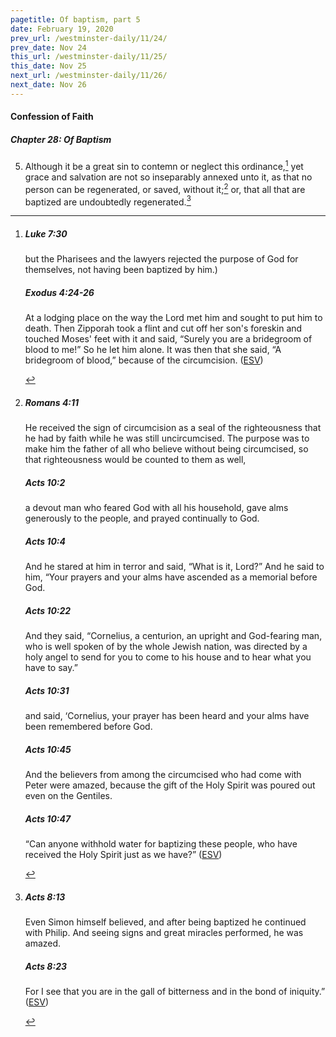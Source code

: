 ```yaml
---
pagetitle: Of baptism, part 5
date: February 19, 2020
prev_url: /westminster-daily/11/24/
prev_date: Nov 24
this_url: /westminster-daily/11/25/
this_date: Nov 25
next_url: /westminster-daily/11/26/
next_date: Nov 26
---
```


#### Confession of Faith

##### Chapter 28: Of Baptism

5. Although it be a great sin to contemn or neglect this ordinance,[^fnref:wcf1] yet grace and salvation are not so inseparably annexed unto it, as that no person can be regenerated, or saved, without it;[^fnref:wcf2] or, that all that are baptized are undoubtedly regenerated.[^fnref:wcf3]

[^fnref:wcf1]: <div class="esv"><h5>Luke 7:30</h5> <div class="esv-text"><p id="p42007030.01-1">but the Pharisees and the lawyers rejected the purpose of God for themselves, not having been baptized by him.)</p> </div><h5>Exodus 4:24-26</h5> <div class="esv-text"><p id="p02004024.01-2">At a lodging place on the way the <span class="small-caps">Lord</span> met him and sought to put him to death. Then Zipporah took a flint and cut off her son's foreskin and touched Moses' feet with it and said, &#8220;Surely you are a bridegroom of blood to me!&#8221; So he let him alone. It was then that she said, &#8220;A bridegroom of blood,&#8221; because of the circumcision.  (<a href="http://www.esv.org" class="copyright">ESV</a>)</p> </div> </div>

[^fnref:wcf2]: <div class="esv"><h5>Romans 4:11</h5> <div class="esv-text"><p id="p45004011.01-1">He received the sign of circumcision as a seal of the righteousness that he had by faith while he was still uncircumcised. The purpose was to make him the father of all who believe without being circumcised, so that righteousness would be counted to them as well,</p> </div><h5>Acts 10:2</h5> <div class="esv-text"><p id="p44010002.01-2">a devout man who feared God with all his household, gave alms generously to the people, and prayed continually to God.</p> </div><h5>Acts 10:4</h5> <div class="esv-text"><p id="p44010004.01-3">And he stared at him in terror and said, &#8220;What is it, Lord?&#8221; And he said to him, &#8220;Your prayers and your alms have ascended as a memorial before God.</p> </div><h5>Acts 10:22</h5> <div class="esv-text"><p id="p44010022.01-4">And they said, &#8220;Cornelius, a centurion, an upright and God-fearing man, who is well spoken of by the whole Jewish nation, was directed by a holy angel to send for you to come to his house and to hear what you have to say.&#8221;</p> </div><h5>Acts 10:31</h5> <div class="esv-text"><p id="p44010031.01-5">and said, &#8216;Cornelius, your prayer has been heard and your alms have been remembered before God.</p> </div><h5>Acts 10:45</h5> <div class="esv-text"><p id="p44010045.01-6">And the believers from among the circumcised who had come with Peter were amazed, because the gift of the Holy Spirit was poured out even on the Gentiles.</p> </div><h5>Acts 10:47</h5> <div class="esv-text"><p id="p44010047.01-7">&#8220;Can anyone withhold water for baptizing these people, who have received the Holy Spirit just as we have?&#8221;  (<a href="http://www.esv.org" class="copyright">ESV</a>)</p> </div> </div>

[^fnref:wcf3]: <div class="esv"><h5>Acts 8:13</h5> <div class="esv-text"><p id="p44008013.01-1">Even Simon himself believed, and after being baptized he continued with Philip. And seeing signs and great miracles performed, he was amazed.</p> </div><h5>Acts 8:23</h5> <div class="esv-text"><p id="p44008023.01-2">For I see that you are in the gall of bitterness and in the bond of iniquity.&#8221;  (<a href="http://www.esv.org" class="copyright">ESV</a>)</p> </div> </div>

